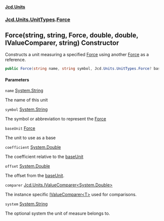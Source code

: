 #### [Jcd.Units](index.md 'index')
### [Jcd.Units.UnitTypes](Jcd.Units.UnitTypes.md 'Jcd.Units.UnitTypes').[Force](Force.md 'Jcd.Units.UnitTypes.Force')

## Force(string, string, Force, double, double, IValueComparer<double>, string) Constructor

Constructs a unit measuring a specified [Force](Force.md 'Jcd.Units.UnitTypes.Force') using another [Force](Force.md 'Jcd.Units.UnitTypes.Force') as a reference.

```csharp
public Force(string name, string symbol, Jcd.Units.UnitTypes.Force? baseUnit=null, double coefficient=1.0, double offset=0.0, Jcd.Units.IValueComparer<double>? comparer=null, string system="");
```
#### Parameters

<a name='Jcd.Units.UnitTypes.Force.Force(string,string,Jcd.Units.UnitTypes.Force,double,double,Jcd.Units.IValueComparer_double_,string).name'></a>

`name` [System.String](https://docs.microsoft.com/en-us/dotnet/api/System.String 'System.String')

The name of this unit

<a name='Jcd.Units.UnitTypes.Force.Force(string,string,Jcd.Units.UnitTypes.Force,double,double,Jcd.Units.IValueComparer_double_,string).symbol'></a>

`symbol` [System.String](https://docs.microsoft.com/en-us/dotnet/api/System.String 'System.String')

The symbol or abbreviation to represent the [Force](Force.md 'Jcd.Units.UnitTypes.Force')

<a name='Jcd.Units.UnitTypes.Force.Force(string,string,Jcd.Units.UnitTypes.Force,double,double,Jcd.Units.IValueComparer_double_,string).baseUnit'></a>

`baseUnit` [Force](Force.md 'Jcd.Units.UnitTypes.Force')

The unit to use as a base

<a name='Jcd.Units.UnitTypes.Force.Force(string,string,Jcd.Units.UnitTypes.Force,double,double,Jcd.Units.IValueComparer_double_,string).coefficient'></a>

`coefficient` [System.Double](https://docs.microsoft.com/en-us/dotnet/api/System.Double 'System.Double')

The coefficient relative to the [baseUnit](Force..ctor.CKhm1HvvMJNrJLur90LQPw.md#Jcd.Units.UnitTypes.Force.Force(string,string,Jcd.Units.UnitTypes.Force,double,double,Jcd.Units.IValueComparer_double_,string).baseUnit 'Jcd.Units.UnitTypes.Force.Force(string, string, Jcd.Units.UnitTypes.Force, double, double, Jcd.Units.IValueComparer<double>, string).baseUnit')

<a name='Jcd.Units.UnitTypes.Force.Force(string,string,Jcd.Units.UnitTypes.Force,double,double,Jcd.Units.IValueComparer_double_,string).offset'></a>

`offset` [System.Double](https://docs.microsoft.com/en-us/dotnet/api/System.Double 'System.Double')

The offset from the [baseUnit](Force..ctor.CKhm1HvvMJNrJLur90LQPw.md#Jcd.Units.UnitTypes.Force.Force(string,string,Jcd.Units.UnitTypes.Force,double,double,Jcd.Units.IValueComparer_double_,string).baseUnit 'Jcd.Units.UnitTypes.Force.Force(string, string, Jcd.Units.UnitTypes.Force, double, double, Jcd.Units.IValueComparer<double>, string).baseUnit').

<a name='Jcd.Units.UnitTypes.Force.Force(string,string,Jcd.Units.UnitTypes.Force,double,double,Jcd.Units.IValueComparer_double_,string).comparer'></a>

`comparer` [Jcd.Units.IValueComparer&lt;](IValueComparer_T_.md 'Jcd.Units.IValueComparer<T>')[System.Double](https://docs.microsoft.com/en-us/dotnet/api/System.Double 'System.Double')[&gt;](IValueComparer_T_.md 'Jcd.Units.IValueComparer<T>')

The instance specific [IValueComparer&lt;T&gt;](IValueComparer_T_.md 'Jcd.Units.IValueComparer<T>') used for comparisons.

<a name='Jcd.Units.UnitTypes.Force.Force(string,string,Jcd.Units.UnitTypes.Force,double,double,Jcd.Units.IValueComparer_double_,string).system'></a>

`system` [System.String](https://docs.microsoft.com/en-us/dotnet/api/System.String 'System.String')

The optional system the unit of measure belongs to.
